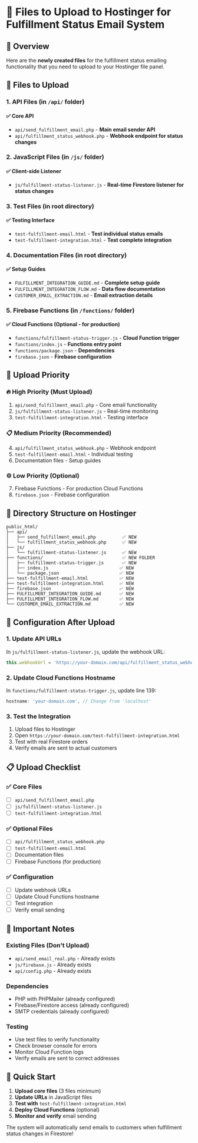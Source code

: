 # 📁 Files to Upload to Hostinger for Fulfillment Status Email System

## 🎯 **Overview**

Here are the **newly created files** for the fulfillment status emailing functionality that you need to upload to your Hostinger file panel.

## 📂 **Files to Upload**

### **1. API Files (in `/api/` folder)**

#### **✅ Core API**
- `api/send_fulfillment_email.php` - **Main email sender API**
- `api/fulfillment_status_webhook.php` - **Webhook endpoint for status changes**

### **2. JavaScript Files (in `/js/` folder)**

#### **✅ Client-side Listener**
- `js/fulfillment-status-listener.js` - **Real-time Firestore listener for status changes**

### **3. Test Files (in root directory)**

#### **✅ Testing Interface**
- `test-fulfillment-email.html` - **Test individual status emails**
- `test-fulfillment-integration.html` - **Test complete integration**

### **4. Documentation Files (in root directory)**

#### **✅ Setup Guides**
- `FULFILLMENT_INTEGRATION_GUIDE.md` - **Complete setup guide**
- `FULFILLMENT_INTEGRATION_FLOW.md` - **Data flow documentation**
- `CUSTOMER_EMAIL_EXTRACTION.md` - **Email extraction details**

### **5. Firebase Functions (in `/functions/` folder)**

#### **✅ Cloud Functions (Optional - for production)**
- `functions/fulfillment-status-trigger.js` - **Cloud Function trigger**
- `functions/index.js` - **Functions entry point**
- `functions/package.json` - **Dependencies**
- `firebase.json` - **Firebase configuration**

## 🚀 **Upload Priority**

### **🔥 High Priority (Must Upload)**
1. `api/send_fulfillment_email.php` - Core email functionality
2. `js/fulfillment-status-listener.js` - Real-time monitoring
3. `test-fulfillment-integration.html` - Testing interface

### **📋 Medium Priority (Recommended)**
4. `api/fulfillment_status_webhook.php` - Webhook endpoint
5. `test-fulfillment-email.html` - Individual testing
6. Documentation files - Setup guides

### **⚙️ Low Priority (Optional)**
7. Firebase Functions - For production Cloud Functions
8. `firebase.json` - Firebase configuration

## 📁 **Directory Structure on Hostinger**

```
public_html/
├── api/
│   ├── send_fulfillment_email.php          ✅ NEW
│   └── fulfillment_status_webhook.php      ✅ NEW
├── js/
│   └── fulfillment-status-listener.js      ✅ NEW
├── functions/                              ✅ NEW FOLDER
│   ├── fulfillment-status-trigger.js       ✅ NEW
│   ├── index.js                           ✅ NEW
│   └── package.json                       ✅ NEW
├── test-fulfillment-email.html            ✅ NEW
├── test-fulfillment-integration.html      ✅ NEW
├── firebase.json                          ✅ NEW
├── FULFILLMENT_INTEGRATION_GUIDE.md       ✅ NEW
├── FULFILLMENT_INTEGRATION_FLOW.md        ✅ NEW
└── CUSTOMER_EMAIL_EXTRACTION.md           ✅ NEW
```

## 🔧 **Configuration After Upload**

### **1. Update API URLs**
In `js/fulfillment-status-listener.js`, update the webhook URL:
```javascript
this.webhookUrl = 'https://your-domain.com/api/fulfillment_status_webhook.php';
```

### **2. Update Cloud Functions Hostname**
In `functions/fulfillment-status-trigger.js`, update line 139:
```javascript
hostname: 'your-domain.com', // Change from 'localhost'
```

### **3. Test the Integration**
1. Upload files to Hostinger
2. Open `https://your-domain.com/test-fulfillment-integration.html`
3. Test with real Firestore orders
4. Verify emails are sent to actual customers

## 📋 **Upload Checklist**

### **✅ Core Files**
- [ ] `api/send_fulfillment_email.php`
- [ ] `js/fulfillment-status-listener.js`
- [ ] `test-fulfillment-integration.html`

### **✅ Optional Files**
- [ ] `api/fulfillment_status_webhook.php`
- [ ] `test-fulfillment-email.html`
- [ ] Documentation files
- [ ] Firebase Functions (for production)

### **✅ Configuration**
- [ ] Update webhook URLs
- [ ] Update Cloud Functions hostname
- [ ] Test integration
- [ ] Verify email sending

## 🚨 **Important Notes**

### **Existing Files (Don't Upload)**
- `api/send_email_real.php` - Already exists
- `js/firebase.js` - Already exists
- `api/config.php` - Already exists

### **Dependencies**
- PHP with PHPMailer (already configured)
- Firebase/Firestore access (already configured)
- SMTP credentials (already configured)

### **Testing**
- Use test files to verify functionality
- Check browser console for errors
- Monitor Cloud Function logs
- Verify emails are sent to correct addresses

## 🎯 **Quick Start**

1. **Upload core files** (3 files minimum)
2. **Update URLs** in JavaScript files
3. **Test with** `test-fulfillment-integration.html`
4. **Deploy Cloud Functions** (optional)
5. **Monitor and verify** email sending

The system will automatically send emails to customers when fulfillment status changes in Firestore!
